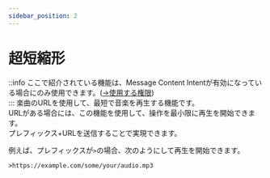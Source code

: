 ```yaml
---
sidebar_position: 2
---
```

# 超短縮形
::info
ここで紹介されている機能は、Message Content Intentが有効になっている場合にのみ使用できます。([→使用する権限](../docs/permission.md))  
:::
楽曲のURLを使用して、最短で音楽を再生する機能です。  
URLがある場合には、この機能を使用して、操作を最小限に再生を開始できます。  
プレフィックス+URLを送信することで実現できます。 

例えば、プレフィックスが`>`の場合、次のようにして再生を開始できます。
```
>https://example.com/some/your/audio.mp3
```
